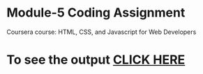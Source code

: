 
# Module-5 Coding Assignment

Coursera course: HTML, CSS, and Javascript for Web Developers

# To see the output [CLICK HERE](https://hrushi4.github.io/coursera_assignments/)
